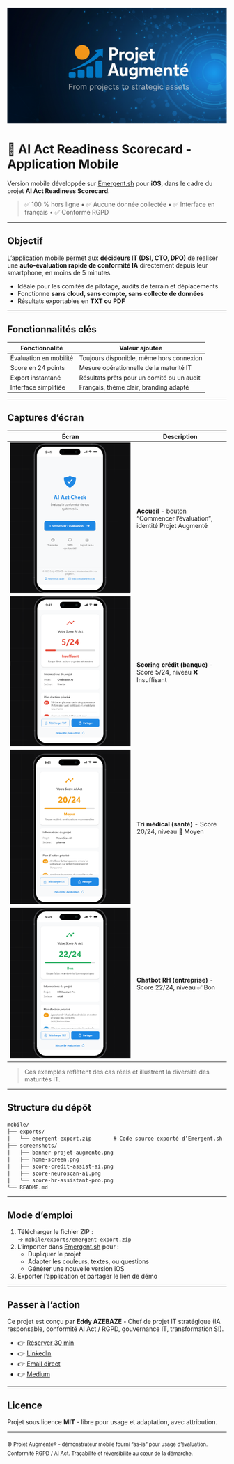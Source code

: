 <!-- BANNIÈRE -->
<p align="center">
  <img src="screenshots/banner-projet-augmente.png" alt="Projet Augmenté - From IT projects to strategic assets" width="880">
</p>

# 📱 AI Act Readiness Scorecard - Application Mobile
Version mobile développée sur [Emergent.sh](https://emergent.sh) pour **iOS**, dans le cadre du projet **AI Act Readiness Scorecard**.

> ✅ 100 % hors ligne • ✅ Aucune donnée collectée • ✅ Interface en français • ✅ Conforme RGPD

---

## Objectif

L’application mobile permet aux **décideurs IT (DSI, CTO, DPO)** de réaliser une **auto-évaluation rapide de conformité IA** directement depuis leur smartphone, en moins de 5 minutes.  

- Idéale pour les comités de pilotage, audits de terrain et déplacements  
- Fonctionne **sans cloud, sans compte, sans collecte de données**  
- Résultats exportables en **TXT ou PDF**  

---

## Fonctionnalités clés

| Fonctionnalité | Valeur ajoutée |
|----------------|----------------|
| Évaluation en mobilité | Toujours disponible, même hors connexion |
| Score en 24 points | Mesure opérationnelle de la maturité IT |
| Export instantané | Résultats prêts pour un comité ou un audit |
| Interface simplifiée | Français, thème clair, branding adapté |

---

## Captures d’écran

| Écran | Description |
|-------|-------------|
| ![Écran d'accueil](screenshots/home-screen.png) | **Accueil** - bouton “Commencer l’évaluation”, identité Projet Augmenté |
| ![Scoring crédit](screenshots/score-credit-assist-ai.png) | **Scoring crédit (banque)** - Score 5/24, niveau ❌ Insuffisant |
| ![Tri médical](screenshots/score-neuroscan-ai.png) | **Tri médical (santé)** - Score 20/24, niveau 🔶 Moyen |
| ![Chatbot RH](screenshots/score-hr-assistant-pro.png) | **Chatbot RH (entreprise)** - Score 22/24, niveau ✅ Bon |

> Ces exemples reflètent des cas réels et illustrent la diversité des maturités IT.

---

## Structure du dépôt

```
mobile/
├── exports/
│   └── emergent-export.zip       # Code source exporté d’Emergent.sh
├── screenshots/
│   ├── banner-projet-augmente.png
│   ├── home-screen.png
│   ├── score-credit-assist-ai.png
│   ├── score-neuroscan-ai.png
│   └── score-hr-assistant-pro.png
└── README.md
```

---

## Mode d’emploi

1. Télécharger le fichier ZIP :  
   → `mobile/exports/emergent-export.zip`  
2. L’importer dans [Emergent.sh](https://emergent.sh) pour :  
   - Dupliquer le projet  
   - Adapter les couleurs, textes, ou questions  
   - Générer une nouvelle version iOS  
3. Exporter l’application et partager le lien de démo  

---

## Passer à l’action

Ce projet est conçu par **Eddy AZEBAZE** - Chef de projet IT stratégique (IA responsable, conformité AI Act / RGPD, gouvernance IT, transformation SI).  

- 👉 [Réserver 30 min](https://calendly.com/eddy-azebaze-proton/30min)  
- 👉 [LinkedIn](https://linkedin.com/in/eddyazebaze)  
- 👉 [Email direct](mailto:eddy.azebaze@proton.me)  
- 👉 [Medium](https://medium.com/@eddyazebaze)  

---

## Licence
Projet sous licence **MIT** - libre pour usage et adaptation, avec attribution.  

---

<sub>© Projet Augmenté® - démonstrateur mobile fourni “as-is” pour usage d’évaluation. Conformité RGPD / AI Act. Traçabilité et réversibilité au cœur de la démarche.</sub>
